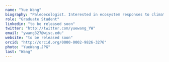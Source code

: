 ```yaml
---
name: "Yue Wang"
biography: "Paleoecologist. Interested in ecosystem responses to climate changes during glacial and interglacial cycles, and vegetation and megafauna interactions within the ecosystems. Currently interested in roles of climate and vegetation playing on megafauna extinction at the end of Quaternary in North America. Work with proxies, pollen, charcoal, etc., also with modeling, Niche Mapper, LPG-GUESS, etc."
role: "Graduate Student"
linkedin: "to be released soon"
twitter: "http://twitter.com/yuewang_YW"
email: "ywang327@wisc.edu"
website: "to be released soon"
orcid: "http://orcid.org/0000-0002-9826-3276"
photo: "YueWang.JPG"
last: "Wang"
---
```

